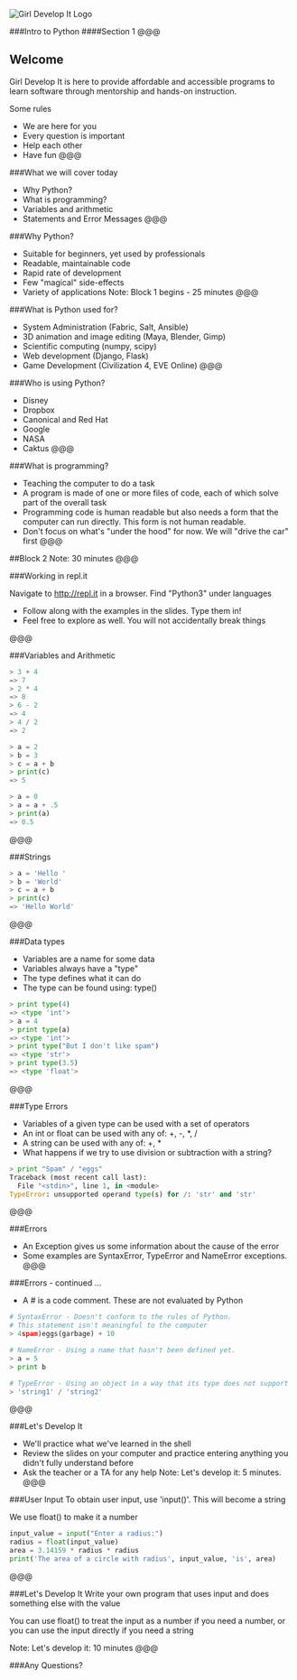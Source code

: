 ![Girl Develop It Logo](../images/gdi_logo_badge.png)

###Intro to Python
####Section 1
@@@

## Welcome
Girl Develop It is here to provide affordable and accessible programs to learn software through mentorship and hands-on instruction.

Some rules

* We are here for you
* Every question is important
* Help each other
* Have fun
@@@

###What we will cover today

* Why Python? <!-- .element: class="fragment" -->
* What is programming? <!-- .element: class="fragment" -->
* Variables and arithmetic <!-- .element: class="fragment" -->
* Statements and Error Messages <!-- .element: class="fragment" -->
@@@

###Why Python?

* Suitable for beginners, yet used by professionals
* Readable, maintainable code
* Rapid rate of development
* Few "magical" side-effects
* Variety of applications
Note: Block 1 begins - 25 minutes
@@@

###What is Python used for?

* System Administration (Fabric, Salt, Ansible)
* 3D animation and image editing (Maya, Blender, Gimp)
* Scientific computing (numpy, scipy)
* Web development (Django, Flask)
* Game Development (Civilization 4, EVE Online)
@@@

###Who is using Python?

* Disney
* Dropbox
* Canonical and Red Hat
* Google
* NASA
* Caktus
@@@

###What is programming?</h3>

* Teaching the computer to do a task
* A program is made of one or more files of code, each of which solve part of the overall task
* Programming code is human readable but also needs a form that the computer can run directly. This form is not human readable.
* Don't focus on what's "under the hood" for now. We will "drive the car" first
@@@

##Block 2
Note: 30 minutes
@@@

###Working in repl.it

Navigate to http://repl.it in a browser. Find "Python3" under languages

* Follow along with the examples in the slides. Type them in! <!-- .element class="fragment" -->
* Feel free to explore as well. You will not accidentally break things <!-- .element class="fragment" -->

@@@

###Variables and Arithmetic
```python
> 3 + 4
=> 7
> 2 * 4
=> 8
> 6 - 2
=> 4
> 4 / 2
=> 2
```

```python
> a = 2
> b = 3
> c = a + b
> print(c)
=> 5
```
```python
> a = 0
> a = a + .5
> print(a)
=> 0.5
```
@@@

###Strings
```python
> a = 'Hello '
> b = 'World'
> c = a + b
> print(c)
=> 'Hello World'
```
@@@

###Data types
* Variables are a name for some data <!-- .element class="fragment" -->
* Variables always have a "type" <!-- .element class="fragment" -->
* The type defines what it can do <!-- .element class="fragment" -->
* The type can be found using: type() <!-- .element class="fragment" -->

```python
> print type(4)
=> <type 'int'>
> a = 4
> print type(a)
=> <type 'int'>
> print type("But I don't like spam")
=> <type 'str'>
> print type(3.5)
=> <type 'float'>
```
@@@

###Type Errors
* Variables of a given type can be used with a set of operators <!-- .element class="fragment" -->
* An int or float can be used with any of: +, -, \*, / <!-- .element class="fragment" -->
* A string can be used with any of: +, \* <!-- .element class="fragment" -->
* What happens if we try to use division or subtraction with a string? <!-- .element class="fragment" -->
```python
> print "Spam" / "eggs"
Traceback (most recent call last):
  File "<stdin>", line 1, in <module>
TypeError: unsupported operand type(s) for /: 'str' and 'str'
```
@@@

###Errors
* An Exception gives us some information about the cause of the error <!-- .element class="fragment" -->
* Some examples are SyntaxError, TypeError and NameError exceptions. <!-- .element class="fragment" -->
@@@

###Errors - continued ...

* A \# is a code comment. These are not evaluated by Python

```python
# SyntaxError - Doesn't conform to the rules of Python.
# This statement isn't meaningful to the computer
> 4spam)eggs(garbage) + 10

# NameError - Using a name that hasn't been defined yet.
> a = 5
> print b

# TypeError - Using an object in a way that its type does not support
> 'string1' / 'string2'
```
@@@

###Let's Develop It
* We'll practice what we've learned in the shell
* Review the slides on your computer and practice entering anything you didn't fully understand before
* Ask the teacher or a TA for any help
Note: Let's develop it: 5 minutes.
@@@

###User Input
To obtain user input, use 'input()'. This will become a string

We use float() to make it a number

```python
input_value = input("Enter a radius:")
radius = float(input_value)
area = 3.14159 * radius * radius
print('The area of a circle with radius', input_value, 'is', area)
```
@@@

###Let's Develop It
Write your own program that uses input and does something else with the value

You can use float() to treat the input as a number if you need a number, or you can use the input directly if you need a string

Note: Let's develop it: 10 minutes
@@@

###Any Questions?
